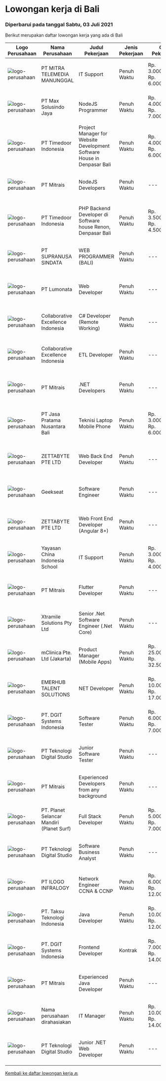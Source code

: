 
  # Lowongan kerja di Bali

  ### Diperbarui pada tanggal Sabtu, 03 Juli 2021

  Berikut merupakan daftar lowongan kerja yang ada di Bali

  |Logo Perusahaan | Nama Perusahaan | Judul Pekerjaan | Jenis Pekerjaan | Gaji Pekerjaan | Lokasi | Deskripsi | Tanggal diunggah | Pranala |
  | -------------- | --------------- | --------------- | --------- | --------- | -------------- | ------- | ----------- | ----------- |
  |![logo-perusahaan](https://image-service-cdn.seek.com.au/398a6ca8294170c3b5681b36d7ad4334c52062ed/ee4dce1061f3f616224767ad58cb2fc751b8d2dc)|PT MITRA TELEMEDIA MANUNGGAL|IT Support|Penuh Waktu|Rp. 3.000.000-Rp. 6.000.000|Denpasar|MTM Bali adalah perusahaan provider TV Kabel dan Internet Service di Bali, dan kami mencari IT Support untuk bergabung dengan tim NOC kami. Posisi ini...|Jumat, 02 Juli 2021|https://www.jobstreet.co.id/id/job/it-support-3570334?token=0~65af02e8-4168-4266-ad6f-cd4a280bd622&sectionRank=1&jobId=jobstreet-id-job-3570334|
|![logo-perusahaan](https://image-service-cdn.seek.com.au/d528f747d71b6f25f37f0562919e21c80001cd02/ee4dce1061f3f616224767ad58cb2fc751b8d2dc)|PT Max Solusindo Jaya|NodeJS Programmer|Penuh Waktu|Rp. 4.000.000-Rp. 7.000.000|Bali|We are looking for a Node.js Developer to build and maintain functional web pages and applications.To be successful in this role, you should have...|Jumat, 02 Juli 2021|https://www.jobstreet.co.id/id/job/nodejs-programmer-3558706?token=0~65af02e8-4168-4266-ad6f-cd4a280bd622&sectionRank=2&jobId=jobstreet-id-job-3558706|
|![logo-perusahaan](https://image-service-cdn.seek.com.au/9f2111bf08df94f0ea97d6b9f360a4952c081dc6/ee4dce1061f3f616224767ad58cb2fc751b8d2dc)|PT Timedoor Indonesia|Project Manager for Website Development Software House in Denpasar Bali|Penuh Waktu|Rp. 4.000.000-Rp. 6.000.000|Bali|If you want to grow up yourself, Timedoor is one of the best places for your career. Our team has come from various culture. We welcome young people...|Kamis, 01 Juli 2021|https://www.jobstreet.co.id/id/job/project-manager-for-website-development-software-house-in-denpasar-bali-3557393?token=0~65af02e8-4168-4266-ad6f-cd4a280bd622&sectionRank=3&jobId=jobstreet-id-job-3557393|
|![logo-perusahaan](https://image-service-cdn.seek.com.au/969b0c47f133a1e0155056a5d964c63953dd6304/ee4dce1061f3f616224767ad58cb2fc751b8d2dc)|PT Mitrais|NodeJS Developers|Penuh Waktu|---|Bali|Build your Career with Mitrais! We're urgently looking for experienced NodeJS Developers to be part of our team for an immediate start.Our client is a...|Kamis, 01 Juli 2021|https://www.jobstreet.co.id/id/job/nodejs-developers-3557891?token=0~65af02e8-4168-4266-ad6f-cd4a280bd622&sectionRank=4&jobId=jobstreet-id-job-3557891|
|![logo-perusahaan](https://image-service-cdn.seek.com.au/9f2111bf08df94f0ea97d6b9f360a4952c081dc6/ee4dce1061f3f616224767ad58cb2fc751b8d2dc)|PT Timedoor Indonesia|PHP Backend Developer di Software house Renon, Denpasar Bali|Penuh Waktu|Rp. 3.500.000-Rp. 4.500.000|Denpasar|If you want to grow up your self, Timedoor is one of the best places to start your career. Our team comes from various cultures. We welcome young...|Jumat, 02 Juli 2021|https://www.jobstreet.co.id/id/job/php-backend-developer-di-software-house-renon-denpasar-bali-3563447?token=0~65af02e8-4168-4266-ad6f-cd4a280bd622&sectionRank=5&jobId=jobstreet-id-job-3563447|
|![logo-perusahaan](https://image-service-cdn.seek.com.au/a50d942d1a834f67ed0f6529eed213256bc2fbab/ee4dce1061f3f616224767ad58cb2fc751b8d2dc)|PT SUPRANUSA SINDATA|WEB PROGRAMMER (BALI)|Penuh Waktu|---|Bali|Requirments : Minimal Pendidikan S1 Information Technology / Computer Science dengan minimal IPK 3.00 Pengalaman minimal 1 tahun dengan pemrograman...|Kamis, 01 Juli 2021|https://www.jobstreet.co.id/id/job/web-programmer-bali-3557667?token=0~65af02e8-4168-4266-ad6f-cd4a280bd622&sectionRank=6&jobId=jobstreet-id-job-3557667|
|![logo-perusahaan](https://image-service-cdn.seek.com.au/3de98e9c9215f2393d4c138e6c0f5f1400933fcb/ee4dce1061f3f616224767ad58cb2fc751b8d2dc)|PT Lumonata|Web Developer|Penuh Waktu|---|Badung|Lumonata are an independent design and development studio based in Bali that provides services in the field of website design, website...|Kamis, 01 Juli 2021|https://www.jobstreet.co.id/id/job/web-developer-3569481?token=0~65af02e8-4168-4266-ad6f-cd4a280bd622&sectionRank=7&jobId=jobstreet-id-job-3569481|
|![logo-perusahaan](https://image-service-cdn.seek.com.au/7145b1ba6bc0dbd678e2bf86d776dd2b1b9b81f6/ee4dce1061f3f616224767ad58cb2fc751b8d2dc)|Collaborative Excellence Indonesia|C# Developer (Remote Working)|Penuh Waktu|---|Jakarta Raya|Responsibilities: Design, coding, and testing of modules for various components of our product framework Capable of understanding and delivering...|Jumat, 02 Juli 2021|https://www.jobstreet.co.id/id/job/c-developer-remote-working-3559614?token=0~65af02e8-4168-4266-ad6f-cd4a280bd622&sectionRank=8&jobId=jobstreet-id-job-3559614|
|![logo-perusahaan](https://image-service-cdn.seek.com.au/7145b1ba6bc0dbd678e2bf86d776dd2b1b9b81f6/ee4dce1061f3f616224767ad58cb2fc751b8d2dc)|Collaborative Excellence Indonesia|ETL Developer|Penuh Waktu|---|Bali|Job Description Developing database objects and creates and automate ETL processes Develop and execute database queries and conduct analysis Provides...|Jumat, 02 Juli 2021|https://www.jobstreet.co.id/id/job/etl-developer-3559613?token=0~65af02e8-4168-4266-ad6f-cd4a280bd622&sectionRank=9&jobId=jobstreet-id-job-3559613|
|![logo-perusahaan](https://image-service-cdn.seek.com.au/969b0c47f133a1e0155056a5d964c63953dd6304/ee4dce1061f3f616224767ad58cb2fc751b8d2dc)|PT Mitrais|.NET Developers|Penuh Waktu|---|Denpasar|Build your Career with Mitrais !  We're looking for experienced .NET Software Engineers to be part of our team.  What will you be doing ?  Coding high...|Kamis, 01 Juli 2021|https://www.jobstreet.co.id/id/job/net-developers-3558271?token=0~65af02e8-4168-4266-ad6f-cd4a280bd622&sectionRank=10&jobId=jobstreet-id-job-3558271|
|![logo-perusahaan](https://image-service-cdn.seek.com.au/e263497631dde28282554912d22a64f88e5eb886/ee4dce1061f3f616224767ad58cb2fc751b8d2dc)|PT Jasa Pratama Nusantara Bali|Teknisi Laptop Mobile Phone|Penuh Waktu|Rp. 3.000.000-Rp. 6.000.000|Bali|DIBUTUHKAN TENAGA TEKNISI UNTUK SERVICE CENTER Perusahaan asing yang sedang berkembang membutuhkan tenaga kerja. Kami mencari pribadi yang mau...|Jumat, 02 Juli 2021|https://www.jobstreet.co.id/id/job/teknisi-laptop-mobile-phone-3570542?token=0~65af02e8-4168-4266-ad6f-cd4a280bd622&sectionRank=11&jobId=jobstreet-id-job-3570542|
|![logo-perusahaan](https://image-service-cdn.seek.com.au/a9ad8fdd00d66418bb5e9ec41ddbc2318ccec822/ee4dce1061f3f616224767ad58cb2fc751b8d2dc)|ZETTABYTE PTE LTD|Web Back End Developer|Penuh Waktu|---|Yogyakarta|Company IntroductionZettabyte is a software development company that focuses on the education sector. We work together with our multicultural team...|Kamis, 01 Juli 2021|https://www.jobstreet.co.id/id/job/web-back-end-developer-3557501?token=0~65af02e8-4168-4266-ad6f-cd4a280bd622&sectionRank=12&jobId=jobstreet-id-job-3557501|
|![logo-perusahaan](https://image-service-cdn.seek.com.au/a94166d692fda70a364e9d5191d7ced8a65f1597/ee4dce1061f3f616224767ad58cb2fc751b8d2dc)|Geekseat|Software Engineer|Penuh Waktu|---|Denpasar|Have a seat with us! We are currently looking for an experienced Software Engineer to join our Awesome Engineering Team at our offices in Bali or...|Jumat, 02 Juli 2021|https://www.jobstreet.co.id/id/job/software-engineer-3558922?token=0~65af02e8-4168-4266-ad6f-cd4a280bd622&sectionRank=13&jobId=jobstreet-id-job-3558922|
|![logo-perusahaan](https://image-service-cdn.seek.com.au/a9ad8fdd00d66418bb5e9ec41ddbc2318ccec822/ee4dce1061f3f616224767ad58cb2fc751b8d2dc)|ZETTABYTE PTE LTD|Web Front End Developer (Angular 8+)|Penuh Waktu|---|Yogyakarta|Company IntroductionZettabyte is a software development company that focuses on the education sector. We work together with our multicultural team...|Kamis, 01 Juli 2021|https://www.jobstreet.co.id/id/job/web-front-end-developer-angular-8-3557436?token=0~65af02e8-4168-4266-ad6f-cd4a280bd622&sectionRank=14&jobId=jobstreet-id-job-3557436|
|![logo-perusahaan](https://image-service-cdn.seek.com.au/a5a2499f051ec3cacfbdcc44be55e6c869eed337/ee4dce1061f3f616224767ad58cb2fc751b8d2dc)|Yayasan China Indonesia School|IT Support|Penuh Waktu|Rp. 3.000.000-Rp. 4.000.000|Denpasar|Menginstal dan mengonfigurasi perangkat keras, perangkat lunak, sistem, jaringan, printer, dan pemindai komputer Memantau dan memelihara sistem dan...|Selasa, 29 Juni 2021|https://www.jobstreet.co.id/id/job/it-support-3567839?token=0~65af02e8-4168-4266-ad6f-cd4a280bd622&sectionRank=15&jobId=jobstreet-id-job-3567839|
|![logo-perusahaan](https://image-service-cdn.seek.com.au/969b0c47f133a1e0155056a5d964c63953dd6304/ee4dce1061f3f616224767ad58cb2fc751b8d2dc)|PT Mitrais|Flutter Developer|Penuh Waktu|---|Bali|Build your Career with Mitrais !  We're looking for experienced Flutter Developer to be part of our team. What will you be doing?  Liase with...|Kamis, 01 Juli 2021|https://www.jobstreet.co.id/id/job/flutter-developer-3557895?token=0~65af02e8-4168-4266-ad6f-cd4a280bd622&sectionRank=16&jobId=jobstreet-id-job-3557895|
|![logo-perusahaan](https://image-service-cdn.seek.com.au/886dbb766c5bd832cea6f1bb5b5374b094ca8917/ee4dce1061f3f616224767ad58cb2fc751b8d2dc)|Xtramile Solutions Pty Ltd|Senior .Net Software Engineer (.Net Core)|Penuh Waktu|---|Bali|Innovative job opportunity offering a high salary package, attractive bonus remuneration and full remote working arrangement.This role will help...|Kamis, 01 Juli 2021|https://www.jobstreet.co.id/id/job/senior-net-software-engineer-net-core-3562244?token=0~65af02e8-4168-4266-ad6f-cd4a280bd622&sectionRank=17&jobId=jobstreet-id-job-3562244|
|![logo-perusahaan](https://image-service-cdn.seek.com.au/7665bb5bd589f085f653b36d2f3cbccaf93e5953/ee4dce1061f3f616224767ad58cb2fc751b8d2dc)|mClinica Pte. Ltd (Jakarta)|Product Manager (Mobile Apps)|Penuh Waktu|Rp. 25.000.000-Rp. 32.500.000|Aceh|mClinica is hiring for a Product/Project Manager to serve our clients in Southeast Asia and support our growth regionally and globally. We are looking...|Selasa, 29 Juni 2021|https://www.jobstreet.co.id/id/job/product-manager-mobile-apps-3567675?token=0~65af02e8-4168-4266-ad6f-cd4a280bd622&sectionRank=18&jobId=jobstreet-id-job-3567675|
|![logo-perusahaan](https://image-service-cdn.seek.com.au/956863e93e04787db617ea3231d4e0793b12d127/ee4dce1061f3f616224767ad58cb2fc751b8d2dc)|EMERHUB TALENT SOLUTIONS|NET Developer|Penuh Waktu|Rp. 10.000.000-Rp. 17.000.000|Bali|NET Developer  Our client is a well-known and respected Australian digital agency.  They are currently in growth mode and looking to add to their...|Jumat, 02 Juli 2021|https://www.jobstreet.co.id/id/job/net-developer-3570210?token=0~65af02e8-4168-4266-ad6f-cd4a280bd622&sectionRank=19&jobId=jobstreet-id-job-3570210|
|![logo-perusahaan](https://image-service-cdn.seek.com.au/e93bc75036be941b9c3ff3a55670cb236457b0c4/ee4dce1061f3f616224767ad58cb2fc751b8d2dc)|PT. DGIT Systems Indonesia|Software Tester|Penuh Waktu|Rp. 6.000.000-Rp. 7.000.000|Bali|We believe work should be a fun development journey but the challenging one! Our great teams will support you to achieve that and delivering great...|Senin, 28 Juni 2021|https://www.jobstreet.co.id/id/job/software-tester-3566840?token=0~65af02e8-4168-4266-ad6f-cd4a280bd622&sectionRank=20&jobId=jobstreet-id-job-3566840|
|![logo-perusahaan](https://image-service-cdn.seek.com.au/2c8f060e5cc9c764aa1c8c5e93e0ea44df35bf63/ee4dce1061f3f616224767ad58cb2fc751b8d2dc)|PT Teknologi Digital Studio|Junior Software Tester|Penuh Waktu|---|Denpasar|Job Descriptions Performs functional testing for applications and write test reports following company's standard Reports any defects found during the...|Selasa, 29 Juni 2021|https://www.jobstreet.co.id/id/job/junior-software-tester-3555740?token=0~65af02e8-4168-4266-ad6f-cd4a280bd622&sectionRank=21&jobId=jobstreet-id-job-3555740|
|![logo-perusahaan](https://image-service-cdn.seek.com.au/969b0c47f133a1e0155056a5d964c63953dd6304/ee4dce1061f3f616224767ad58cb2fc751b8d2dc)|PT Mitrais|Experienced Developers from any background|Penuh Waktu|---|Bali|Build your Career with Mitrais !  We're looking for experienced Software Engineers from any background to be part of our team.  What will you...|Kamis, 01 Juli 2021|https://www.jobstreet.co.id/id/job/experienced-developers-from-any-background-3557897?token=0~65af02e8-4168-4266-ad6f-cd4a280bd622&sectionRank=22&jobId=jobstreet-id-job-3557897|
|![logo-perusahaan](https://image-service-cdn.seek.com.au/9a17f6158932b294e24ba264a1e5b00bc07424ec/ee4dce1061f3f616224767ad58cb2fc751b8d2dc)|PT. Planet Selancar Mandiri (Planet Surf)|Full Stack Developer|Penuh Waktu|Rp. 5.000.000-Rp. 7.000.000|Badung|Requirements: Bachelor of Computer Science/Information System Minimum 20 years old and maximum 30 years old Good analytical &amp; logical thinking...|Kamis, 01 Juli 2021|https://www.jobstreet.co.id/id/job/full-stack-developer-3558225?token=0~65af02e8-4168-4266-ad6f-cd4a280bd622&sectionRank=23&jobId=jobstreet-id-job-3558225|
|![logo-perusahaan](https://image-service-cdn.seek.com.au/2c8f060e5cc9c764aa1c8c5e93e0ea44df35bf63/ee4dce1061f3f616224767ad58cb2fc751b8d2dc)|PT Teknologi Digital Studio|Software Business Analyst|Penuh Waktu|---|Denpasar|Perform requirements gathering with various stakeholders and translate the requirements into technical specifications. Analyze and decompose complex...|Selasa, 29 Juni 2021|https://www.jobstreet.co.id/id/job/software-business-analyst-3567538?token=0~65af02e8-4168-4266-ad6f-cd4a280bd622&sectionRank=24&jobId=jobstreet-id-job-3567538|
|![logo-perusahaan](https://image-service-cdn.seek.com.au/f45a14ab5ed940ae941fb819180e877ae5a54617/ee4dce1061f3f616224767ad58cb2fc751b8d2dc)|PT ILOGO INFRALOGY|Network Engineer CCNA & CCNP|Penuh Waktu|Rp. 6.000.000-Rp. 12.000.000|Bali|Kualifikasi : Minimum lulusan D3 (Khusus CCNA) &amp; S1 (Khusus CCNP) jurusan Teknik Elektro/Komputer/Informatika atau jurusan lain yang relevan...|Rabu, 30 Juni 2021|https://www.jobstreet.co.id/id/job/network-engineer-ccna-ccnp-3569173?token=0~65af02e8-4168-4266-ad6f-cd4a280bd622&sectionRank=25&jobId=jobstreet-id-job-3569173|
|![logo-perusahaan](https://image-service-cdn.seek.com.au/cdad7eadbef6a47d2c5b4d08a7c1b9886e8f7f8f/ee4dce1061f3f616224767ad58cb2fc751b8d2dc)|PT. Taksu Teknologi Indonesia|Java Developer|Penuh Waktu|Rp. 10.000.000-Rp. 12.000.000|Denpasar|Java DeveloperWe are looking for highly motivated and hands-on developers with experience in building billing systems in Java across the full software...|Kamis, 01 Juli 2021|https://www.jobstreet.co.id/id/job/java-developer-3569486?token=0~65af02e8-4168-4266-ad6f-cd4a280bd622&sectionRank=26&jobId=jobstreet-id-job-3569486|
|![logo-perusahaan](https://image-service-cdn.seek.com.au/e93bc75036be941b9c3ff3a55670cb236457b0c4/ee4dce1061f3f616224767ad58cb2fc751b8d2dc)|PT. DGIT Systems Indonesia|Frontend Developer|Kontrak|Rp. 7.000.000-Rp. 14.000.000|Bali|We are looking for a contract based talented developer to join an experienced team of front-end engineers working on our flagship product Telflow, a...|Kamis, 01 Juli 2021|https://www.jobstreet.co.id/id/job/frontend-developer-3569440?token=0~65af02e8-4168-4266-ad6f-cd4a280bd622&sectionRank=27&jobId=jobstreet-id-job-3569440|
|![logo-perusahaan](https://image-service-cdn.seek.com.au/969b0c47f133a1e0155056a5d964c63953dd6304/ee4dce1061f3f616224767ad58cb2fc751b8d2dc)|PT Mitrais|Experienced Java Developer|Penuh Waktu|---|Bali|Build your Career with Mitrais!  We have clients who are urgently looking for Experienced Java developers for an immediate start. What will you be...|Kamis, 01 Juli 2021|https://www.jobstreet.co.id/id/job/experienced-java-developer-3557892?token=0~65af02e8-4168-4266-ad6f-cd4a280bd622&sectionRank=28&jobId=jobstreet-id-job-3557892|
|![logo-perusahaan](https://us.123rf.com/450wm/pavelstasevich/pavelstasevich1811/pavelstasevich181101027/112815900-stock-vector-no-image-available-icon-flat-vector.jpg?ver=6)|Nama perusahaan dirahasiakan|IT Manager|Penuh Waktu|Rp. 10.000.000-Rp. 14.000.000|Denpasar|Lead large IT projects, including the design and deployment of new IT systems and services2. Monitor performance of information technology systems to...|Senin, 28 Juni 2021|https://www.jobstreet.co.id/id/job/it-manager-3566968?token=0~65af02e8-4168-4266-ad6f-cd4a280bd622&sectionRank=29&jobId=jobstreet-id-job-3566968|
|![logo-perusahaan](https://image-service-cdn.seek.com.au/2c8f060e5cc9c764aa1c8c5e93e0ea44df35bf63/ee4dce1061f3f616224767ad58cb2fc751b8d2dc)|PT Teknologi Digital Studio|Junior .NET Web Developer|Penuh Waktu|---|Denpasar|Roles and Responsibilities You will be working in a SCRUM team consisting of multiple roles such as PO, Developers, QA, and BA to develop cutting edge...|Selasa, 29 Juni 2021|https://www.jobstreet.co.id/id/job/junior-net-web-developer-3555759?token=0~65af02e8-4168-4266-ad6f-cd4a280bd622&sectionRank=30&jobId=jobstreet-id-job-3555759|


  [Kembali ke daftar lowongan kerja 🔙](../README.md#daftar-lowongan-kerja)
  